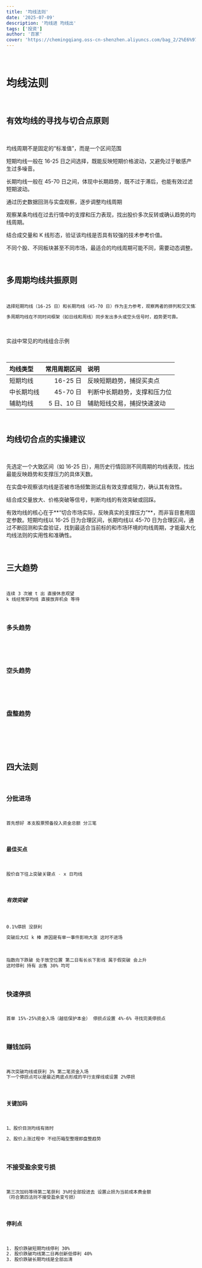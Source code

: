 ```yaml
---
title: '均线法则'
date: '2025-07-09'
description: '均线进 均线出'
tags: ['投资']
author: '百家'
cover: 'https://chemingqiang.oss-cn-shenzhen.aliyuncs.com/bag_2/2%E6%97%A5%E6%B3%95%E5%88%99.png'
---
```


</br>

# 均线法则

</br>

## 有效均线的寻找与切合点原则

</br>

均线周期不是固定的“标准值”，而是一个区间范围

短期均线一般在 16-25 日之间选择，既能反映短期价格波动，又避免过于敏感产生过多噪音。

长期均线一般在 45-70 日之间，体现中长期趋势，既不过于滞后，也能有效过滤短期波动。

通过历史数据回测与实盘观察，逐步调整均线周期

观察某条均线在过去行情中的支撑和压力表现，找出股价多次反转或确认趋势的均线周期。

结合成交量和 K 线形态，验证该均线是否具有较强的技术参考价值。

不同个股、不同板块甚至不同市场，最适合的均线周期可能不同，需要动态调整。

</br>

## 多周期均线共振原则

</br>

```bash
选择短期均线（16-25 日）和长期均线（45-70 日）作为主力参考，观察两者的排列和交叉情况。

多周期均线在不同时间框架（如日线和周线）同步发出多头或空头信号时，趋势更可靠。
```

</br>

实战中常见的均线组合示例

</br>

| 均线类型   | 常用周期区间 | 说明                         |
| :--------- | -----------: | :--------------------------- |
| 短期均线   |     16-25 日 | 反映短期趋势，捕捉买卖点     |
| 中长期均线 |     45-70 日 | 判断中长期趋势，支撑和压力位 |
| 辅助均线   |  5 日、10 日 | 辅助短线交易，捕捉快速波动   |

</br>

## 均线切合点的实操建议

</br>

先选定一个大致区间（如 16-25 日），用历史行情回测不同周期的均线表现，找出最能反映趋势和支撑压力的具体天数。

在实盘中观察该均线是否被市场频繁测试且有效支撑或阻力，确认其有效性。

结合成交量放大、价格突破等信号，判断均线的有效突破或回踩。

有效均线的核心在于**“切合市场实际，反映真实的支撑压力”**，而非盲目套用固定参数。短期均线以 16-25 日为合理区间，长期均线以 45-70 日为合理区间，通过不断回测和实盘验证，找到最适合当前标的和市场环境的均线周期，才能最大化均线法则的实用性和准确性。

</br>

## 三大趋势

</br>

```bash
连续 3 次被 t 出 直接休息观望
k 线经常穿均线 直接放弃机会 等待
```

</br>

### 多头趋势

</br>

</br>

</br>

### 空头趋势

</br>

</br>

</br>

### 盘整趋势

</br>

</br>

</br>

</br>

## 四大法则

</br>

### 分批进场

</br>

```bash
首先想好 本支股票预备投入资金总额 分三笔
```

</br>

#### 最佳买点

</br>

```bash
股价自下往上突破关键点 - x 日均线
```

</br>

##### 有效突破

</br>

```bash
0.1%停损 没获利

突破后大红 k 棒 原因是有单一事件影响大涨 这时不进场
```

</br>

```bash
指数向下跌破 处于放空位置 第二日有长长下影线 属于假突破 会上升
这时停利 持有 出售 30% 均可
```

</br>

### 快速停损

</br>

```bash
首单 15%-25%资金入场（越低保护本金） 停损点设置 4%-6% 寻找完美停损点
```

</br>

### 赚钱加码

</br>

```bash
再次突破均线或获利 3% 第二笔资金入场
下一个停损点可以是最近两底点形成的平行支撑线或设置 2%停损
```

</br>

#### 关键加码

</br>

```bash
1、股价目测均线有效时

2、股价上涨过程中 不经历箱型整理即盘整趋势
```

</br>

### 不接受盈余变亏损

</br>

```bash
第三次加码等待第二笔获利 3%时全部投进去 设置止损为当前成本费金额
（符合第四法则不接受盈余变亏损）
```

</br>

#### 停利点

</br>

```bash
1. 股价跌破短期均线停利 30%
2. 股价跌破均线第二日再创新低停利 40%
3. 股价跌破长期均线是全部出清
```

</br>

</br>

</br>

</br>
</br>

</br>

</br>
